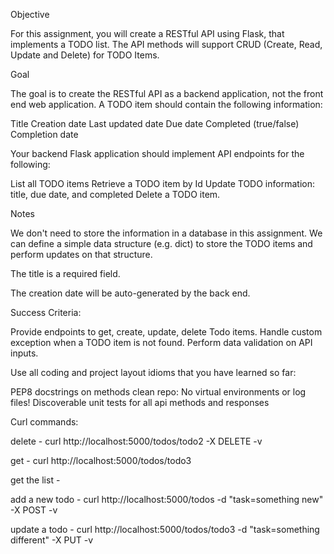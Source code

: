 Objective

For this assignment, you will create a RESTful API using Flask, that implements a TODO list.   The API methods will support CRUD (Create, Read, Update and Delete) for TODO Items.

Goal

The goal is to create the RESTful API as a backend application, not the front end web application.  A TODO item should contain the following information:

Title
Creation date
Last updated date
Due date
Completed (true/false)
Completion date

Your backend Flask application should implement API endpoints for the following:

List all TODO items
Retrieve a TODO item by Id
Update TODO information: title, due date, and completed
Delete a TODO item.

Notes

We don't need to store the information in a database in this assignment. We can define a simple data structure (e.g. dict) to store the TODO items and perform updates on that structure.

The title is a required field.

The creation date will be auto-generated by the back end.

Success Criteria:

Provide endpoints to get, create, update, delete Todo items.
Handle custom exception when a TODO item is not found.
Perform data validation on API inputs.

Use all coding and project layout idioms that you have learned so far:

PEP8
docstrings on methods
clean repo: No virtual environments or log files!
Discoverable unit tests for all api methods and responses

Curl commands:

delete - curl http://localhost:5000/todos/todo2 -X DELETE -v

get - curl http://localhost:5000/todos/todo3

get the list - 


add a new todo - curl http://localhost:5000/todos -d "task=something new" -X POST -v

update a todo - curl http://localhost:5000/todos/todo3 -d "task=something different" -X PUT -v
